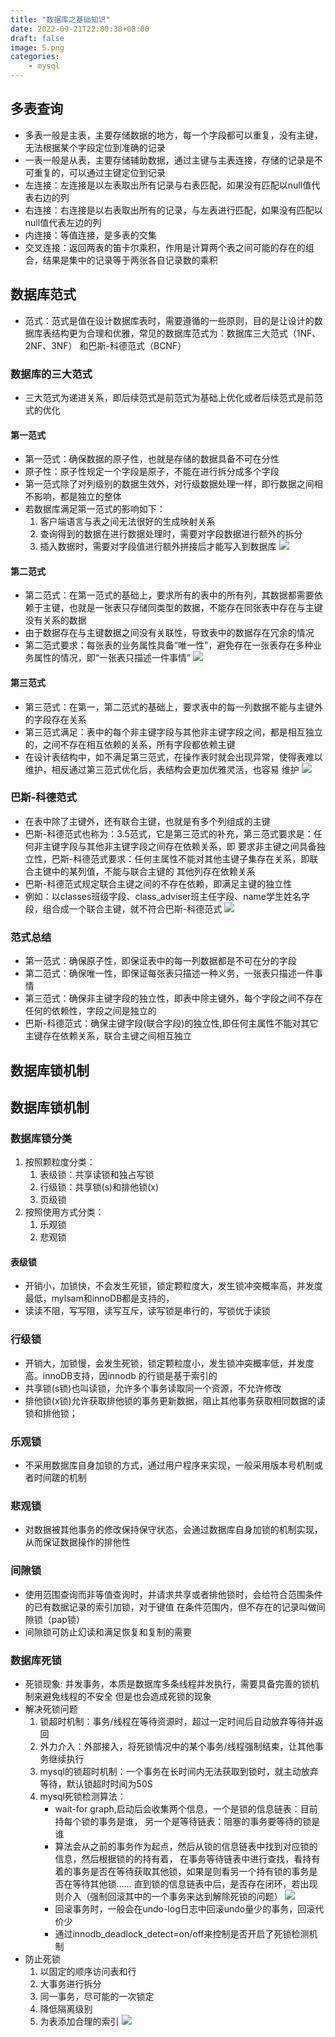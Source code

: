 ```yaml
---
title: "数据库之基础知识"
date: 2022-09-21T22:00:38+08:00
draft: false
image: 5.png
categories:
    - mysql
---
```

## 多表查询
* 多表一般是主表，主要存储数据的地方，每一个字段都可以重复，没有主键，
无法根据某个字段定位到准确的记录
* 一表一般是从表，主要存储辅助数据，通过主键与主表连接，存储的记录是不可重复的，可以通过主键定位到记录
* 左连接：左连接是以左表取出所有记录与右表匹配，如果没有匹配以null值代表右边的列
* 右连接：右连接是以右表取出所有的记录，与左表进行匹配，如果没有匹配以null值代表左边的列
* 内连接：等值连接，是多表的交集
* 交叉连接：返回两表的笛卡尔乘积，作用是计算两个表之间可能的存在的组合，结果是集中的记录等于两张各自记录数的乘积
## 数据库范式
* 范式：范式是值在设计数据库表时，需要遵循的一些原则，目的是让设计的数据库表结构更为合理和优雅，常见的数据库范式为：数据库三大范式（1NF、2NF、3NF）
和巴斯-科德范式（BCNF）
### 数据库的三大范式
* 三大范式为递进关系，即后续范式是前范式为基础上优化或者后续范式是前范式的优化
#### 第一范式
* 第一范式：确保数据的原子性，也就是存储的数据具备不可在分性
* 原子性：原子性规定一个字段是原子，不能在进行拆分成多个字段
* 第一范式除了对列级别的数据生效外，对行级数据处理一样，即行数据之间相不影响，都是独立的整体
* 若数据库满足第一范式的影响如下：
    1. 客户端语言与表之间无法很好的生成映射关系
    2. 查询得到的数据在进行数据处理时，需要对字段数据进行额外的拆分
    3. 插入数据时，需要对字段值进行额外拼接后才能写入到数据库
   ![](1.png)
#### 第二范式
* 第二范式：在第一范式的基础上，要求所有的表中的所有列，其数据都需要依赖于主键，也就是一张表只存储同类型的数据，不能存在同张表中存在与主键没有关系的数据
* 由于数据存在与主键数据之间没有关联性，导致表中的数据存在冗余的情况
* 第二范式要求：每张表的业务属性具备“唯一性”，避免存在一张表存在多种业务属性的情况，即“一张表只描述一件事情”
![](2.png)
#### 第三范式
* 第三范式：在第一，第二范式的基础上，要求表中的每一列数据不能与主键外的字段存在关系
* 第三范式满足：表中的每个非主键字段与其他非主键字段之间，都是相互独立的，之间不存在相互依赖的关系，所有字段都依赖主键
* 在设计表结构中，如不满足第三范式，在操作表时就会出现异常，使得表难以维护，相反通过第三范式优化后，表结构会更加优雅灵活，也容易
维护
![](3.png)

    

### 巴斯-科德范式
* 在表中除了主键外，还有联合主键，也就是有多个列组成的主键
* 巴斯-科德范式也称为：3.5范式，它是第三范式的补充，第三范式要求是：任何非主键字段与其他非主键字段之间存在依赖关系，即
要求非主键之间具备独立性，巴斯-科德范式要求：任何主属性不能对其他主键子集存在关系，即联合主键中的某列值，不能与联合主键的
其他列存在依赖关系
* 巴斯-科德范式规定联合主键之间的不存在依赖，即满足主键的独立性
* 例如：以classes班级字段、class_adviser班主任字段、name学生姓名字段，组合成一个联合主键，就不符合巴斯-科德范式
![](4.png)
### 范式总结
* 第一范式：确保原子性，即保证表中的每一列数据都是不可在分的字段
* 第二范式：确保唯一性，即保证每张表只描述一种义务，一张表只描述一件事情
* 第三范式：确保非主键字段的独立性，即表中除主键外，每个字段之间不存在任何的依赖性，字段之间是独立的
* 巴斯-科德范式：确保主键字段(联合字段)的独立性,即任何主属性不能对其它主键存在依赖关系，联合主键之间相互独立

## 数据库锁机制
## 数据库锁机制
### 数据库锁分类
1. 按照颗粒度分类：
    1. 表级锁：共享读锁和独占写锁
    2. 行级锁：共享锁(s)和排他锁(x)
    3. 页级锁
2. 按照使用方式分类：
    1. 乐观锁
    2. 悲观锁
#### 表级锁
- 开销小，加锁快，不会发生死锁，锁定颗粒度大，发生锁冲突概率高，并发度最低，mylsam和innoDB都是支持的，
- 读读不阻，写写阻，读写互斥，读写锁是串行的，写锁优于读锁
### 行级锁
- 开销大，加锁慢，会发生死锁，锁定颗粒度小，发生锁冲突概率低，并发度高。innoDB支持，因innodb
的行锁是基于索引的
- 共享锁(s锁)也叫读锁，允许多个事务读取同一个资源，不允许修改
- 排他锁(x锁)允许获取排他锁的事务更新数据，阻止其他事务获取相同数据的读锁和排他锁；
### 乐观锁
- 不采用数据库自身加锁的方式，通过用户程序来实现，一般采用版本号机制或者时间蹉的机制
### 悲观锁
- 对数据被其他事务的修改保持保守状态，会通过数据库自身加锁的机制实现，从而保证数据操作的排他性
### 间隙锁
- 使用范围查询而非等值查询时，并请求共享或者排他锁时，会给符合范围条件的已有数据记录的索引加锁，对于键值
在条件范围内，但不存在的记录叫做间隙锁（pap锁）
- 间隙锁可防止幻读和满足恢复和复制的需要
### 数据库死锁
- 死锁现象: 并发事务，本质是数据库多条线程并发执行，需要具备完善的锁机制来避免线程的不安全
    但是也会造成死锁的现象
- 解决死锁问题
    1. 锁超时机制：事务/线程在等待资源时，超过一定时间后自动放弃等待并返回
    2. 外力介入：外部接入，将死锁情况中的某个事务/线程强制结束，让其他事务继续执行
    3. mysql的锁超时机制：一个事务在长时间内无法获取到锁时，就主动放弃等待，默认锁超时时间为50S
    4. mysql死锁检测算法：
        - wait-for graph,启动后会收集两个信息，一个是锁的信息链表：目前持每个锁的事务是谁，
    另一个是等待链表：阻塞的事务要等待的锁是谁 
        - 算法会从之前的事务作为起点，然后从锁的信息链表中找到对应锁的信息，然后根据锁的的持有着，
        在事务等待链表中进行查找，看持有着的事务是否在等待获取其他锁，如果是则看另一个持有锁的事务是否在等待其他锁…… 
        直到锁的信息链表中后，是否存在闭环，若出现则介入（强制回滚其中的一个事务来达到解除死锁的问题）
        ![](6.png)
        - 回滚事务时，一般会在undo-log日志中回滚undo量少的事务，回滚代价少
        - 通过innodb_deadlock_detect=on/off来控制是否开启了死锁检测机制 
- 防止死锁
    1. 以固定的顺序访问表和行
    2. 大事务进行拆分
    3. 同一事务，尽可能的一次锁定
    4. 降低隔离级别
    5. 为表添加合理的索引
![](5.png)

